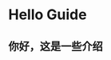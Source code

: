 <!--
 * @Author: Joe
 * @Date: 2023-08-24 22:41:54
 * @LastEditors: Joe
 * @LastEditTime: 2023-08-24 22:42:04
 * @FilePath: /comphub/docs/guide/index.md
 * @Description: 
 * 
 * Copyright (c) 2023 by ${git_name_email}, All Rights Reserved. 
-->
# Hello Guide

## 你好，这是一些介绍